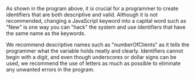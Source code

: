 As shown in the program above, it is crucial for a programmer to create identifiers that are both descriptive and valid. Although it is not recommended, changing a JavaScript keyword into a capital word such as "New" is one way you can "hack" the system and use identifiers that have the same name as the keywords.

We recommend descriptive names such as "numberOfClients" as it tells the programmer what the variable holds neatly and clearly. Identifiers cannot begin with a digit, and even though underscores or dollar signs can be used, we recommend the use of letters as much as possible to eliminate any unwanted errors in the program.
